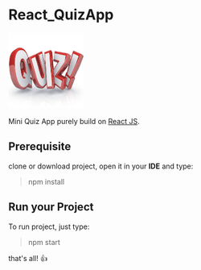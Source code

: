 # React_QuizApp

<img src="/public/images/quiz.jpg" width="150" height="150"/>

Mini Quiz App purely build on [React JS](https://facebook.github.io/react).

## Prerequisite
clone or download project, open it in your **IDE** and type:
> npm install

## Run your Project
To run project, just type:
> npm start

that's all! :+1:
